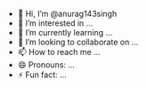 - 👋 Hi, I’m @anurag143singh
- 👀 I’m interested in ...
- 🌱 I’m currently learning ...
- 💞️ I’m looking to collaborate on ...
- 📫 How to reach me ...
- 😄 Pronouns: ...
- ⚡ Fun fact: ...

<!---
anurag143singh/anurag143singh is a ✨ special ✨ repository because its `README.md` (this file) appears on your GitHub profile.
You can click the Preview link to take a look at your changes.
--->
